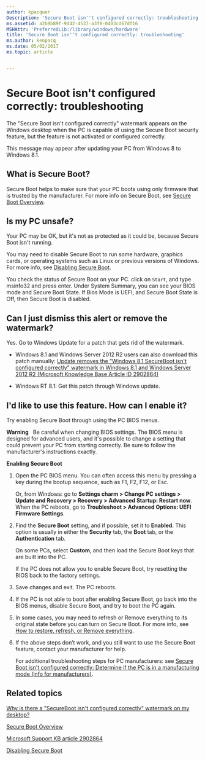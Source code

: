 ```yaml
---
author: kpacquer
Description: 'Secure Boot isn''t configured correctly: troubleshooting'
ms.assetid: a2b9b89f-9d42-4537-a3f8-0403cd67df16
MSHAttr: 'PreferredLib:/library/windows/hardware'
title: 'Secure Boot isn''t configured correctly: troubleshooting'
ms.author: kenpacq
ms.date: 05/02/2017
ms.topic: article


---
```


# Secure Boot isn't configured correctly: troubleshooting


The "Secure Boot isn't configured correctly" watermark appears on the Windows desktop when the PC is capable of using the Secure Boot security feature, but the feature is not activated or configured correctly.

This message may appear after updating your PC from Windows 8 to Windows 8.1.

## <span id="What_is_Secure_Boot_"></span><span id="what_is_secure_boot_"></span><span id="WHAT_IS_SECURE_BOOT_"></span>What is Secure Boot?


Secure Boot helps to make sure that your PC boots using only firmware that is trusted by the manufacturer. For more info on Secure Boot, see [Secure Boot Overview](secure-boot-overview.md).

## <span id="Is_my_PC_unsafe_"></span><span id="is_my_pc_unsafe_"></span><span id="IS_MY_PC_UNSAFE_"></span>Is my PC unsafe?


Your PC may be OK, but it's not as protected as it could be, because Secure Boot isn't running.

You may need to disable Secure Boot to run some hardware, graphics cards, or operating systems such as Linux or previous versions of Windows. For more info, see [Disabling Secure Boot](disabling-secure-boot.md).

You check the status of Secure Boot on your PC. click on `Start`, and type msinfo32 and press enter. Under System Summary, you can see your BIOS mode and Secure Boot State. If Bios Mode is UEFI, and Secure Boot State is Off, then Secure Boot is disabled.

## <span id="Can_I_just_dismiss_this_alert_or_remove_the_watermark_"></span><span id="can_i_just_dismiss_this_alert_or_remove_the_watermark_"></span><span id="CAN_I_JUST_DISMISS_THIS_ALERT_OR_REMOVE_THE_WATERMARK_"></span>Can I just dismiss this alert or remove the watermark?


Yes. Go to Windows Update for a patch that gets rid of the watermark.

-   Windows 8.1 and Windows Server 2012 R2 users can also download this patch manually: [Update removes the "Windows 8.1 SecureBoot isn't configured correctly" watermark in Windows 8.1 and Windows Server 2012 R2 (Microsoft Knowledge Base Article ID 2902864)](http://go.microsoft.com/fwlink/p/?linkid=329932)

-   Windows RT 8.1: Get this patch through Windows update.

## <span id="i_d_like_to_use_this_feature._how_can_i_enable_it_"></span><span id="I_D_LIKE_TO_USE_THIS_FEATURE._HOW_CAN_I_ENABLE_IT_"></span>I'd like to use this feature. How can I enable it?


Try enabling Secure Boot through using the PC BIOS menus.

**Warning**  
Be careful when changing BIOS settings. The BIOS menu is designed for advanced users, and it's possible to change a setting that could prevent your PC from starting correctly. Be sure to follow the manufacturer's instructions exactly.

 

**Enabling Secure Boot**

1.  Open the PC BIOS menu. You can often access this menu by pressing a key during the bootup sequence, such as F1, F2, F12, or Esc.

    Or, from Windows: go to **Settings charm &gt; Change PC settings &gt; Update and Recovery &gt; Recovery &gt; Advanced Startup: Restart now**. When the PC reboots, go to **Troubleshoot &gt; Advanced Options: UEFI Firmware Settings**.

2.  Find the **Secure Boot** setting, and if possible, set it to **Enabled**. This option is usually in either the **Security** tab, the **Boot** tab, or the **Authentication** tab.

    On some PCs, select **Custom**, and then load the Secure Boot keys that are built into the PC.

    If the PC does not allow you to enable Secure Boot, try resetting the BIOS back to the factory settings.

3.  Save changes and exit. The PC reboots.

4.  If the PC is not able to boot after enabling Secure Boot, go back into the BIOS menus, disable Secure Boot, and try to boot the PC again.

5.  In some cases, you may need to refresh or Remove everything to its original state before you can turn on Secure Boot. For more info, see [How to restore, refresh, or Remove everything](http://go.microsoft.com/fwlink/p/?linkid=279534).

6.  If the above steps don’t work, and you still want to use the Secure Boot feature, contact your manufacturer for help.

    For additional troubleshooting steps for PC manufacturers: see [Secure Boot isn't configured correctly: Determine if the PC is in a manufacturing mode (info for manufacturers)](secure-boot-isnt-configured-correctly-determine-if-the-pc-is-in-a-manufacturing-mode--info-for-manufacturers.md).

## <span id="related_topics"></span>Related topics


[Why is there a "SecureBoot isn't configured correctly" watermark on my desktop?](http://go.microsoft.com/fwlink/?LinkId=624321)

[Secure Boot Overview](secure-boot-overview.md)

[Microsoft Support KB article 2902864](http://support.microsoft.com/kb/2902864)

[Disabling Secure Boot](disabling-secure-boot.md)

 

 






